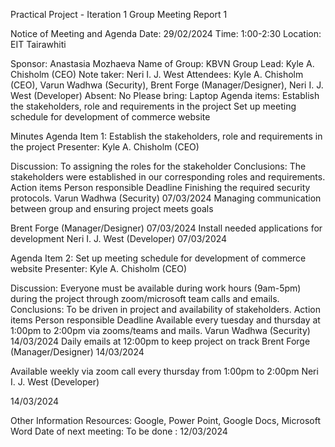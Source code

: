 Practical Project - Iteration 1
Group Meeting Report 1

Notice of Meeting and Agenda
Date: 29/02/2024
Time: 1:00-2:30
Location: EIT Tairawhiti




Sponsor:
Anastasia Mozhaeva
Name of Group:
KBVN
Group Lead:
Kyle A. Chisholm (CEO)
Note taker:
Neri I. J. West
Attendees:
Kyle A. Chisholm (CEO), Varun Wadhwa (Security), Brent Forge (Manager/Designer), Neri I. J. West (Developer)
Absent:
No
Please bring:
Laptop
Agenda items:
Establish the stakeholders, role and requirements in the project
Set up meeting schedule for development of commerce website

Minutes
Agenda Item 1:
Establish the stakeholders, role and requirements in the project
Presenter:
Kyle A. Chisholm (CEO)

Discussion:
To assigning the roles for the stakeholder 
Conclusions:
The stakeholders were established in our corresponding roles and requirements.
Action items
Person responsible
Deadline
Finishing the required security protocols.
Varun Wadhwa (Security)
07/03/2024
Managing communication between group and ensuring project meets goals



Brent Forge (Manager/Designer)
07/03/2024
Install needed applications for development
Neri I. J. West (Developer)
07/03/2024


Agenda Item 2:
Set up meeting schedule for development of commerce website
Presenter:
Kyle A. Chisholm (CEO)

Discussion:
Everyone must be available during work hours (9am-5pm) during the project through zoom/microsoft team calls and emails. 
Conclusions:
To be driven in project and availability of stakeholders.
Action items
Person responsible
Deadline
Available every tuesday and thursday at 1:00pm to 2:00pm via zooms/teams and mails.
Varun Wadhwa (Security)
14/03/2024
Daily emails at 12:00pm to keep project on track
Brent Forge (Manager/Designer)
14/03/2024


Available weekly via zoom call every thursday from 1:00pm to 2:00pm
Neri I. J. West (Developer)


14/03/2024



Other Information
Resources:
Google, Power Point, Google Docs, Microsoft Word
Date of next meeting:
To be done : 12/03/2024
